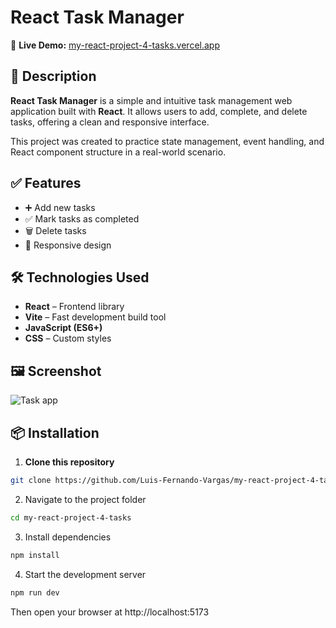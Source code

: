 # React Task Manager

🚀 **Live Demo:** [my-react-project-4-tasks.vercel.app](https://my-react-project-4-tasks.vercel.app)

## 📝 Description

**React Task Manager** is a simple and intuitive task management web application built with **React**. It allows users to add, complete, and delete tasks, offering a clean and responsive interface.

This project was created to practice state management, event handling, and React component structure in a real-world scenario.

## ✅ Features

- ➕ Add new tasks
- ✅ Mark tasks as completed
- 🗑️ Delete tasks
- 📱 Responsive design

## 🛠 Technologies Used

- **React** – Frontend library
- **Vite** – Fast development build tool
- **JavaScript (ES6+)**
- **CSS** – Custom styles

## 🖼️ Screenshot

![Task app](https://github.com/user-attachments/assets/37b395d7-3a09-45c1-a736-45591c256ea0)


## 📦 Installation

1. **Clone this repository**
```bash
git clone https://github.com/Luis-Fernando-Vargas/my-react-project-4-tasks.git
```

2. Navigate to the project folder

```bash
cd my-react-project-4-tasks
```
3. Install dependencies
```bash
npm install
```

4. Start the development server
```bash
npm run dev
```
Then open your browser at http://localhost:5173
